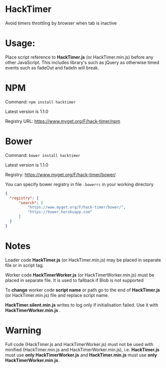 # HackTimer
Avoid timers throttling by browser when tab is inactive

# Usage:
Place script reference to **HackTimer.js** (or HackTimer.min.js) before any other JavaScript.
This includes library's such as jQuery as otherwise timed events such as fadeOut and fadeIn will break.

# NPM
Command: `npm install hacktimer`

Latest version is 1.1.0

Registry URL: https://www.myget.org/F/hack-timer/npm

# Bower
Command: `bower install hacktimer`

Latest version is 1.1.0

Registry: https://www.myget.org/F/hack-timer/bower/

You can specify bower registry in file `.bowerrc` in your working directory
```json
{
  "registry": {
      "search": [
          "https://www.myget.org/F/hack-timer/bower/",
          "https://bower.herokuapp.com"
      ]
  }
}
```

# Notes
Loader code **HackTimer.js** (or HackTimer.min.js) may be placed in separate file or in script tag.

Worker code **HackTimerWorker.js** (or HackTimerWorker.min.js) must be placed in separate file. It is used to fallback if Blob is not supported

To **change** worker code **script name** or path go to the end of **HackTimer.js** (or HackTimer.min.js) file and replace script name.

**HackTimer.silent.min.js** writes to log only if initialisation failed. Use it with **HackTimerWorker.min.js** .

# Warning
Full code (HackTimer.js and HackTimerWorker.js) must not be used with minified (HackTimer.min.js and HackTimerWorker.min.js), i.e. **HackTimer.js** must use **only HackTimerWorker.js** and **HackTimer.min.js** must use **only HackTimerWorker.min.js** .
